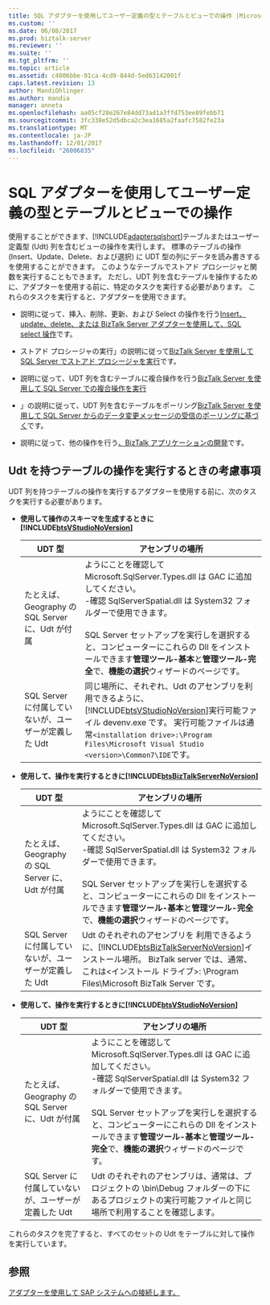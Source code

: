 ```yaml
---
title: SQL アダプターを使用してユーザー定義の型とテーブルとビューでの操作 |Microsoft ドキュメント
ms.custom: ''
ms.date: 06/08/2017
ms.prod: biztalk-server
ms.reviewer: ''
ms.suite: ''
ms.tgt_pltfrm: ''
ms.topic: article
ms.assetid: c4006bbe-91ca-4cd9-844d-5ed63142001f
caps.latest.revision: 13
author: MandiOhlinger
ms.author: mandia
manager: anneta
ms.openlocfilehash: aa05cf28e267e84dd73ad1a3ffd753ee89febb71
ms.sourcegitcommit: 3fc338e52d5dbca2c3ea1685a2faafc7582fe23a
ms.translationtype: MT
ms.contentlocale: ja-JP
ms.lasthandoff: 12/01/2017
ms.locfileid: "26006835"
---
```

# <a name="operations-on-tables-and-views-with-user-defined-types-using-the-sql-adapter"></a>SQL アダプターを使用してユーザー定義の型とテーブルとビューでの操作
使用することができます、[!INCLUDE[adaptersqlshort](../../includes/adaptersqlshort-md.md)]テーブルまたはユーザー定義型 (Udt) 列を含むビューの操作を実行します。 標準のテーブルの操作 (Insert、Update、Delete、および選択) に UDT 型の列にデータを読み書きするを使用することができます。 このようなテーブルでストアド プロシージャと関数を実行することもできます。 ただし、UDT 列を含むテーブルを操作するために、アダプターを使用する前に、特定のタスクを実行する必要があります。 これらのタスクを実行すると、アダプターを使用できます。  
  
-   説明に従って、挿入、削除、更新、および Select の操作を行う[Insert、update、delete、または BizTalk Server アダプターを使用して、SQL select 操作](../../adapters-and-accelerators/adapter-sql/insert-update-delete-or-select-using-the-sql-adapter-in-biztalk-server.md)です。  
  
-   ストアド プロシージャの実行」の説明に従って[BizTalk Server を使用して SQL Server でストアド プロシージャを実行](../../adapters-and-accelerators/adapter-sql/execute-stored-procedures-in-sql-server-using-biztalk-server.md)です。  
  
-   説明に従って、UDT 列を含むテーブルに複合操作を行う[BizTalk Server を使用して SQL Server での複合操作を実行](../../adapters-and-accelerators/adapter-sql/run-composite-operations-on-sql-server-using-biztalk-server.md)  
  
-   」の説明に従って、UDT 列を含むテーブルをポーリング[BizTalk Server を使用して SQL Server からのデータ変更メッセージの受信のポーリングに基づく](../../adapters-and-accelerators/adapter-sql/receive-polling-based-data-changed-messages-from-sql-server-using-biztalk.md)です。  
  
-   説明に従って、他の操作を行う[、BizTalk アプリケーションの開発](../../core/develop-your-biztalk-applications.md)です。  
  
## <a name="considerations-while-performing-operations-on-tables-with-udts"></a>Udt を持つテーブルの操作を実行するときの考慮事項  
 UDT 列を持つテーブルの操作を実行するアダプターを使用する前に、次のタスクを実行する必要があります。  
  
-   **使用して操作のスキーマを生成するときに[!INCLUDE[btsVStudioNoVersion](../../includes/btsvstudionoversion-md.md)]**  
  
    |UDT 型|アセンブリの場所|  
    |--------------|----------------------------|  
    |たとえば、Geography の SQL Server に、Udt が付属|ようにことを確認して Microsoft.SqlServer.Types.dll は GAC に追加してください。<br />-確認 SqlServerSpatial.dll は System32 フォルダーで使用できます。<br /><br /> SQL Server セットアップを実行しを選択すると、コンピューターにこれらの Dll をインストールできます**管理ツール-基本**と**管理ツール-完全**で、**機能の選択**ウィザードのページです。|  
    |SQL Server に付属していないが、ユーザーが定義した Udt|同じ場所に、それぞれ、Udt のアセンブリを利用できるように、[!INCLUDE[btsVStudioNoVersion](../../includes/btsvstudionoversion-md.md)]実行可能ファイル devenv.exe です。 実行可能ファイルは通常`<installation drive>:\Program Files\Microsoft Visual Studio <version>\Common7\IDE`です。|  
  
-   **使用して、操作を実行するときに[!INCLUDE[btsBizTalkServerNoVersion](../../includes/btsbiztalkservernoversion-md.md)]**  
  
    |UDT 型|アセンブリの場所|  
    |--------------|----------------------------|  
    |たとえば、Geography の SQL Server に、Udt が付属|ようにことを確認して Microsoft.SqlServer.Types.dll は GAC に追加してください。<br />-確認 SqlServerSpatial.dll は System32 フォルダーで使用できます。<br /><br /> SQL Server セットアップを実行しを選択すると、コンピューターにこれらの Dll をインストールできます**管理ツール-基本**と**管理ツール-完全**で、**機能の選択**ウィザードのページです。|  
    |SQL Server に付属していないが、ユーザーが定義した Udt|Udt のそれぞれのアセンブリを 利用できるように、[!INCLUDE[btsBizTalkServerNoVersion](../../includes/btsbiztalkservernoversion-md.md)]インストール場所。 BizTalk server では、通常、これは\<インストール ドライブ\>: \Program Files\Microsoft BizTalk Server です。|  
  
-   **使用して、操作を実行するときに[!INCLUDE[btsVStudioNoVersion](../../includes/btsvstudionoversion-md.md)]**  
  
    |UDT 型|アセンブリの場所|  
    |--------------|----------------------------|  
    |たとえば、Geography の SQL Server に、Udt が付属|ようにことを確認して Microsoft.SqlServer.Types.dll は GAC に追加してください。<br />-確認 SqlServerSpatial.dll は System32 フォルダーで使用できます。<br /><br /> SQL Server セットアップを実行しを選択すると、コンピューターにこれらの Dll をインストールできます**管理ツール-基本**と**管理ツール-完全**で、**機能の選択**ウィザードのページです。|  
    |SQL Server に付属していないが、ユーザーが定義した Udt|Udt のそれぞれのアセンブリは、通常は、プロジェクトの \bin\Debug フォルダーの下にあるプロジェクトの実行可能ファイルと同じ場所で利用することを確認します。|  
  
 これらのタスクを完了すると、すべてのセットの Udt をテーブルに対して操作を実行しています。  
  
## <a name="see-also"></a>参照  
 [アダプターを使用して SAP システムへの接続します。](../../adapters-and-accelerators/adapter-sap/connect-to-an-sap-system-using-the-adapter.md)